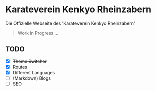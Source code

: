# Karateverein Kenkyo Rheinzabern

Die Offizielle Webseite des 'Karateverein Kenkyo Rheinzabern'

> Work in Progress ...

## TODO

- [x] ~~Theme Switcher~~ 
- [x] Routes
- [x] Different Languages 
- [ ] (Markdown) Blogs
- [ ] SEO

